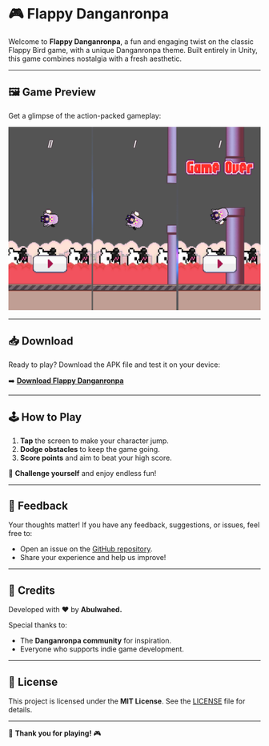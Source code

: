 # 🎮 Flappy Danganronpa

Welcome to **Flappy Danganronpa**, a fun and engaging twist on the classic Flappy Bird game, with a unique Danganronpa theme. Built entirely in Unity, this game combines nostalgia with a fresh aesthetic.

---

## 🖼️ Game Preview

Get a glimpse of the action-packed gameplay:

![Screenshot of Flappy Danganronpa game](ingameimage.png)

---

## 📥 Download

Ready to play? Download the APK file and test it on your device:

➡️ **[Download Flappy Danganronpa](https://raw.githubusercontent.com/abdulwahed-s/flappy-danganronpa/1dcdbefc601c26109fc10359e80c6cc185b8bee7/flappy-dangan.apk)**

---

## 🕹️ How to Play

1. **Tap** the screen to make your character jump.
2. **Dodge obstacles** to keep the game going.
3. **Score points** and aim to beat your high score.

🎯 **Challenge yourself** and enjoy endless fun!

---

## 💬 Feedback

Your thoughts matter! If you have any feedback, suggestions, or issues, feel free to:

- Open an issue on the [GitHub repository](https://github.com/abdulwahed-s/flappy-danganronpa).
- Share your experience and help us improve!

---

## 🙌 Credits

Developed with ❤️ by **Abulwahed.**

Special thanks to:

- The **Danganronpa community** for inspiration.
- Everyone who supports indie game development.

---

## 📜 License

This project is licensed under the **MIT License**. See the [LICENSE](LICENSE) file for details.

---

🎉 **Thank you for playing!** 🎮
